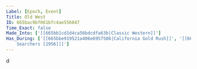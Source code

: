 ```yaml
---
Label: [Epoch, Event]
Title: Old West
ID: 665bac9bf061bfc4ae556047
Time_Exact: false
Made_Into: ['[[665bb1cd1d4ca56bdcdfa63b|Classic Western]]']
Has_During: ['[[665bbe919521a406e6957586|California Gold Rush]]', '[[665a3a90ff66f12a71a78bc0|The
    Searchers [1956]]]']
---
```


d